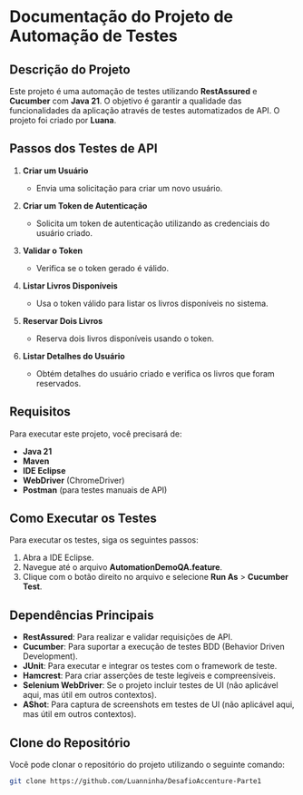 # Documentação do Projeto de Automação de Testes

## Descrição do Projeto

Este projeto é uma automação de testes utilizando **RestAssured** e **Cucumber** com **Java 21**. O objetivo é garantir a qualidade das funcionalidades da aplicação através de testes automatizados de API. O projeto foi criado por **Luana**.

## Passos dos Testes de API

1. **Criar um Usuário**
   - Envia uma solicitação para criar um novo usuário.

2. **Criar um Token de Autenticação**
   - Solicita um token de autenticação utilizando as credenciais do usuário criado.

3. **Validar o Token**
   - Verifica se o token gerado é válido.

4. **Listar Livros Disponíveis**
   - Usa o token válido para listar os livros disponíveis no sistema.

5. **Reservar Dois Livros**
   - Reserva dois livros disponíveis usando o token.

6. **Listar Detalhes do Usuário**
   - Obtém detalhes do usuário criado e verifica os livros que foram reservados.

## Requisitos

Para executar este projeto, você precisará de:

- **Java 21**
- **Maven**
- **IDE Eclipse**
- **WebDriver** (ChromeDriver)
- **Postman** (para testes manuais de API)

## Como Executar os Testes

Para executar os testes, siga os seguintes passos:

1. Abra a IDE Eclipse.
2. Navegue até o arquivo **AutomationDemoQA.feature**.
3. Clique com o botão direito no arquivo e selecione **Run As** > **Cucumber Test**.

## Dependências Principais

- **RestAssured**: Para realizar e validar requisições de API.
- **Cucumber**: Para suportar a execução de testes BDD (Behavior Driven Development).
- **JUnit**: Para executar e integrar os testes com o framework de teste.
- **Hamcrest**: Para criar asserções de teste legíveis e compreensíveis.
- **Selenium WebDriver**: Se o projeto incluir testes de UI (não aplicável aqui, mas útil em outros contextos).
- **AShot**: Para captura de screenshots em testes de UI (não aplicável aqui, mas útil em outros contextos).

## Clone do Repositório

Você pode clonar o repositório do projeto utilizando o seguinte comando:

```bash
git clone https://github.com/Luanninha/DesafioAccenture-Parte1
